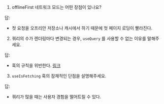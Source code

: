 1. offlineFirst 네트워크 모드는 어떤 장점이 있나요?

답:

- 첫 요청을 오프리안 저장소나 캐시에서 하기 때문에 첫 페이지 로딩이 빨라진다.

2. 쿼리의 수가 렌더링마다 변경되는 경우, `useQuery` 를 사용할 수 없는 이유를 말해주세요.

답:

- 훅의 규칙을 위반한다. [링크](https://ko.react.dev/reference/rules/rules-of-hooks)

3. `useIsFetching` 훅의 잠재적인 단점을 설명해주세요.

답:

- 쿼리가 많을 때는 사용자 경험을 떨어트릴 수 있다.
